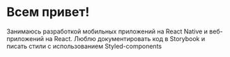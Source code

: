 # Всем привет!
Занимаюсь разработкой мобильных приложений на React Native и веб-приложений на React. Люблю документировать код в Storybook и писать стили с использованием Styled-components
